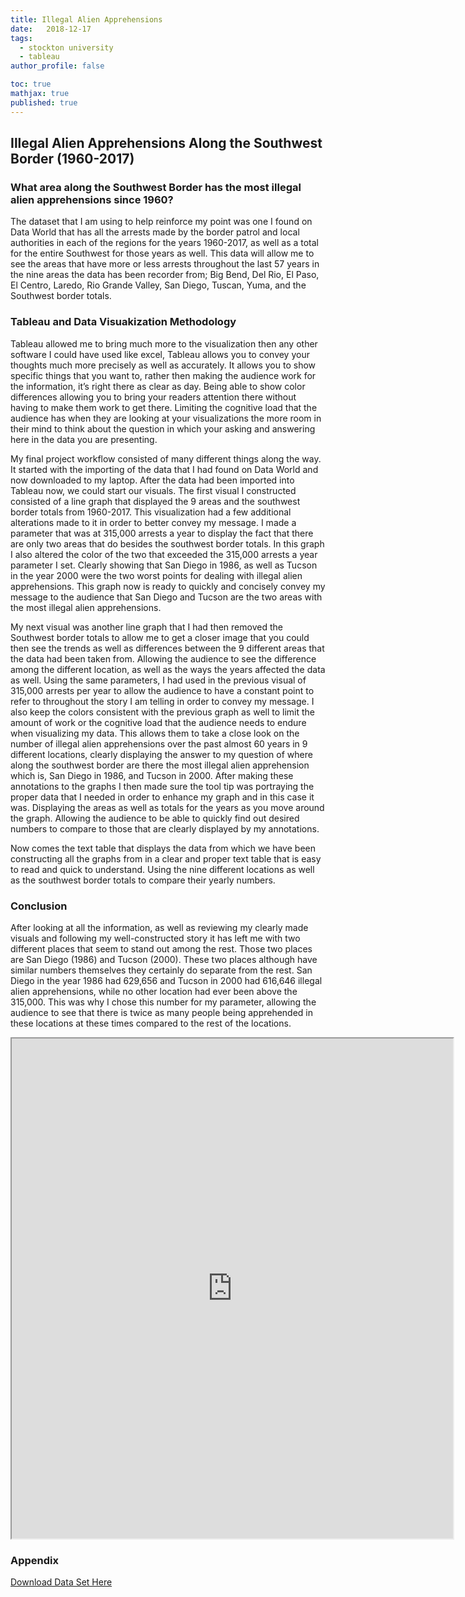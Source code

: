 ```yaml
---
title: Illegal Alien Apprehensions
date:   2018-12-17
tags:
  - stockton university
  - tableau
author_profile: false

toc: true
mathjax: true
published: true
---
```

## Illegal Alien Apprehensions Along the Southwest Border (1960-2017)

### What area along the Southwest Border has the most illegal alien apprehensions since 1960?

  The dataset that I am using to help reinforce my point was one I found on Data World that has all the arrests made by the border patrol and local authorities in each of the regions for the years 1960-2017, as well as a total for the entire Southwest for those years as well. This data will allow me to see the areas that have more or less arrests throughout the last 57 years in the nine areas the data has been recorder from; Big Bend, Del Rio, El Paso, El Centro, Laredo, Rio Grande Valley, San Diego, Tuscan, Yuma, and the Southwest border totals.

### Tableau and Data Visuakization Methodology 
  
  Tableau allowed me to bring much more to the visualization then any other software I could have used like excel, Tableau allows you to convey your thoughts much more precisely as well as accurately. It allows you to show specific things that you want to, rather then making the audience work for the information, it’s right there as clear as day. Being able to show color differences allowing you to bring your readers attention there without having to make them work to get there. Limiting the cognitive load that the audience has when they are looking at your visualizations the more room in their mind to think about the question in which your asking and answering here in the data you are presenting.

  My final project workflow consisted of many different things along the way. It started with the importing of the data that I had found on Data World and now downloaded to my laptop. After the data had been imported into Tableau now, we could start our visuals. The first visual I constructed consisted of a line graph that displayed the 9 areas and the southwest border totals from 1960-2017. This visualization had a few additional alterations made to it in order to better convey my message. I made a parameter that was at 315,000 arrests a year to display the fact that there are only two areas that do besides the southwest border totals. In this graph I also altered the color of the two that exceeded the 315,000 arrests a year parameter I set. Clearly showing that San Diego in 1986, as well as Tucson in the year 2000 were the two worst points for dealing with illegal alien apprehensions. This graph now is ready to quickly and concisely convey my message to the audience that San Diego and Tucson are the two areas with the most illegal alien apprehensions.
	
  My next visual was another line graph that I had then removed the Southwest border totals to allow me to get a closer image that you could then see the trends as well as differences between the 9 different areas that the data had been taken from. Allowing the audience to see the difference among the different location, as well as the ways the years affected the data as well. Using the same parameters, I had used in the previous visual of 315,000 arrests per year to allow the audience to have a constant point to refer to throughout the story I am telling in order to convey my message. I also keep the colors consistent with the previous graph as well to limit the amount of work or the cognitive load that the audience needs to endure when visualizing my data. This allows them to take a close look on the number of illegal alien apprehensions over the past almost 60 years in 9 different locations, clearly displaying the answer to my question of where along the southwest border are there the most illegal alien apprehension which is, San Diego in 1986, and Tucson in 2000.  After making these annotations to the graphs I then made sure the tool tip was portraying the proper data that I needed in order to enhance my graph and in this case it was. Displaying the areas as well as totals for the years as you move around the graph. Allowing the audience to be able to quickly find out desired numbers to compare to those that are clearly displayed by my annotations. 
	
  Now comes the text table that displays the data from which we have been constructing all the graphs from in a clear and proper text table that is easy to read and quick to understand. Using the nine different locations as well as the southwest border totals to compare their yearly numbers.

### Conclusion 
	
  After looking at all the information, as well as reviewing my clearly made visuals and following my well-constructed story it has left me with two different places that seem to stand out among the rest. Those two places are San Diego (1986) and Tucson (2000). These two places although have similar numbers themselves they certainly do separate from the rest. San Diego in the year 1986 had 629,656 and Tucson in 2000 had 616,646 illegal alien apprehensions, while no other location had ever been above the 315,000. This was why I chose this number for my parameter, allowing the audience to see that there is twice as many people being apprehended in these locations at these times compared to the rest of the locations.



 
<iframe src = "https://public.tableau.com/views/IllegalAlienAprehensionsalongtheSouthwestBorder/TextTable?:embed=y&:display_count=yes&publish=yes" width="140%" height="800"></iframe>
  
  
### Appendix
[Download Data Set Here](/assets/illegal_alien_apprehensions.csv)
